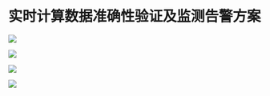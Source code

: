 # 实时计算数据准确性验证及监测告警方案

![](https://github.com/markfengyunzhou/realtime/blob/master/images/1.png)

![](https://github.com/markfengyunzhou/realtime/blob/master/images/2.png)

![](https://github.com/markfengyunzhou/realtime/blob/master/images/3.png)

![](https://github.com/markfengyunzhou/realtime/blob/master/images/4.png)
